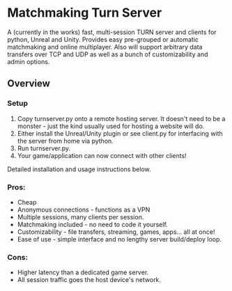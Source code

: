 # Matchmaking Turn Server

<p>A (currently in the works) fast, multi-session TURN server and clients for python, Unreal and Unity. Provides easy pre-grouped or automatic matchmaking and online multiplayer. Also will support arbitrary data transfers over TCP and UDP as well as a bunch of customizability and admin options.</p>

<h2>Overview</h2>
<h3>Setup</h3>
<ol>
  <li>Copy turnserver.py onto a remote hosting server. It doesn't need to be a monster - just the kind usually used for hosting a website will do.</li>
  <li>Either install the Unreal/Unity plugin or see client.py for interfacing with the server from home via python.</li>
  <li>Run turnserver.py.</li>
  <li>Your game/application can now connect with other clients! </li>
</ol>
<p>Detailed installation and usage instructions below.</p>

<h3>Pros:</h3>
<ul>
  <li>Cheap</li>
  <li>Anonymous connections - functions as a VPN</li>
  <li>Multiple sessions, many clients per session.</li>
  <li>Matchmaking included - no need to code it yourself.</li>
  <li>Customizability - file transfers, streaming, games, apps... all at once!</li>
  <li>Ease of use - simple interface and no lengthy server build/deploy loop.</li>
</ul>
<h3>Cons:</h3>
<ul>
  <li>Higher latency than a dedicated game server.</li>
  <li>All session traffic goes the host device's network.</li>
</ul>
